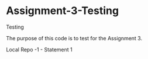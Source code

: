 # Assignment-3-Testing
Testing 

The purpose of this code is to test for the Assignment 3. 


Local Repo -1 - Statement 1